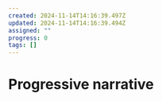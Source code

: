```yaml
---
created: 2024-11-14T14:16:39.497Z
updated: 2024-11-14T14:16:39.494Z
assigned: ""
progress: 0
tags: []
---
```


# Progressive narrative
